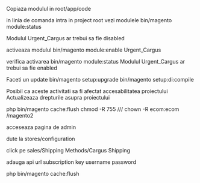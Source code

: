 Copiaza modulul in root/app/code

in linia de comanda intra in project root
vezi modulele 
bin/magento module:status

Modulul Urgent_Cargus ar trebui sa fie disabled



activeaza modulul
bin/magento module:enable Urgent_Cargus

verifica activarea
bin/magento module:status
Modulul Urgent_Cargus ar trebui sa fie enabled


Faceti un update
bin/magento setup:upgrade
bin/magento setup:di:compile

Posibil ca aceste activitati sa fi afectat accesabilitatea proiectului
Actualizeaza drepturile asupra proiectului

php bin/magento cache:flush
chmod -R 755 /<path>/<to>/<root>
chown -R ecom:ecom /magento2

[comment]: <> (chown -R apache: /<path>/<to>/<root>)

acceseaza pagina de admin

dute la stores/configuration

click pe sales/Shipping Methods/Cargus Shipping

adauga 
api url
subscription key
username
password

php bin/magento cache:flush
